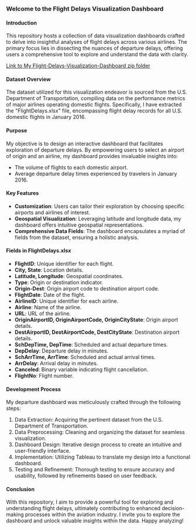 ### Welcome to the Flight Delays Visualization Dashboard

#### Introduction
This repository hosts a collection of data visualization dashboards crafted to delve into insightful analyses of flight delays across various airlines. The primary focus lies in dissecting the nuances of departure delays, offering users a comprehensive tool to explore and understand the data with clarity.

[Link to My Flight-Delays-Visualization-Dashboard zip folder](https://github.com/mihir2312/Data-Visualizations/blob/main/Flight-Delays-Visualization-Dashboard.zip)

#### Dataset Overview
The dataset utilized for this visualization endeavor is sourced from the U.S. Department of Transportation, compiling data on the performance metrics of major airlines operating domestic flights. Specifically, I have extracted the "FlightDelays.xlsx" file, encompassing flight delay records for all U.S. domestic flights in January 2016.

#### Purpose
My objective is to design an interactive dashboard that facilitates exploration of departure delays. By empowering users to select an airport of origin and an airline, my dashboard provides invaluable insights into:
- The volume of flights to each domestic airport.
- Average departure delay times experienced by travelers in January 2016.

#### Key Features
- **Customization**: Users can tailor their exploration by choosing specific airports and airlines of interest.
- **Geospatial Visualization**: Leveraging latitude and longitude data, my dashboard offers intuitive geospatial representations.
- **Comprehensive Data Fields**: The dashboard encapsulates a myriad of fields from the dataset, ensuring a holistic analysis.

#### Fields in FlightDelays.xlsx
- **FlightID**: Unique identifier for each flight.
- **City, State**: Location details.
- **Latitude, Longitude**: Geospatial coordinates.
- **Type**: Origin or destination indicator.
- **Origin-Dest**: Origin airport code to destination airport code.
- **FlightDate**: Date of the flight.
- **AirlineID**: Unique identifier for each airline.
- **Airline**: Name of the airline.
- **URL**: URL of the airline.
- **OriginAirportID, OriginAirportCode, OriginCityState**: Origin airport details.
- **DestAirportID, DestAirportCode, DestCityState**: Destination airport details.
- **SchDepTime, DepTime**: Scheduled and actual departure times.
- **DepDelay**: Departure delay in minutes.
- **SchArrTime, ArrTime**: Scheduled and actual arrival times.
- **ArrDelay**: Arrival delay in minutes.
- **Canceled**: Binary variable indicating flight cancellation.
- **FlightNo**: Flight number.

#### Development Process
My departure dashboard was meticulously crafted through the following steps:
1. Data Extraction: Acquiring the pertinent dataset from the U.S. Department of Transportation.
2. Data Preprocessing: Cleaning and organizing the dataset for seamless visualization.
3. Dashboard Design: Iterative design process to create an intuitive and user-friendly interface.
4. Implementation: Utilizing Tableau to translate my design into a functional dashboard.
5. Testing and Refinement: Thorough testing to ensure accuracy and usability, followed by refinements based on user feedback.

#### Conclusion
With this repository, I aim to provide a powerful tool for exploring and understanding flight delays, ultimately contributing to enhanced decision-making processes within the aviation industry. I invite you to explore the dashboard and unlock valuable insights within the data. Happy analyzing!
